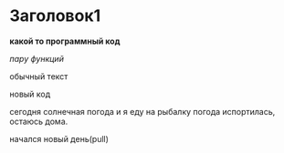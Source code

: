 # Заголовок1

**какой то программный код**

*пару функций*

обычный текст

новый код

сегодня солнечная погода и я еду на рыбалку
погода испортилась, остаюсь дома.

начался новый день(pull)
